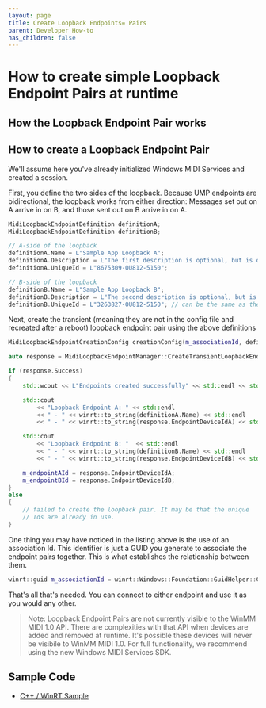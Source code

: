 ```yaml
---
layout: page
title: Create Loopback Endpoints= Pairs
parent: Developer How-to
has_children: false
---
```


# How to create simple Loopback Endpoint Pairs at runtime

## How the Loopback Endpoint Pair works


## How to create a Loopback Endpoint Pair

We'll assume here you've already initialized Windows MIDI Services and created a session.

First, you define the two sides of the loopback. Because UMP endpoints are bidirectional, the loopback works from either direction: Messages set out on A arrive in on B, and those sent out on B arrive in on A.

```cpp
MidiLoopbackEndpointDefinition definitionA;
MidiLoopbackEndpointDefinition definitionB;

// A-side of the loopback
definitionA.Name = L"Sample App Loopback A";
definitionA.Description = L"The first description is optional, but is displayed to users. This becomes the transport-defined description.";
definitionA.UniqueId = L"8675309-OU812-5150";

// B-side of the loopback
definitionB.Name = L"Sample App Loopback B";
definitionB.Description = L"The second description is optional, but is displayed to users. This becomes the transport-defined description.";
definitionB.UniqueId = L"3263827-OU812-5150"; // can be the same as the first one, but doesn't need to be.
```

Next, create the transient (meaning they are not in the config file and recreated after a reboot) loopback endpoint pair using the above definitions

```cpp
MidiLoopbackEndpointCreationConfig creationConfig(m_associationId, definitionA, definitionB);

auto response = MidiLoopbackEndpointManager::CreateTransientLoopbackEndpoints(creationConfig);

if (response.Success)
{
    std::wcout << L"Endpoints created successfully" << std::endl << std::endl;

    std::cout
        << "Loopback Endpoint A: " << std::endl 
        << " - " << winrt::to_string(definitionA.Name) << std::endl
        << " - " << winrt::to_string(response.EndpointDeviceIdA) << std::endl << std::endl;

    std::cout 
        << "Loopback Endpoint B: "  << std::endl
        << " - " << winrt::to_string(definitionB.Name) << std::endl
        << " - " << winrt::to_string(response.EndpointDeviceIdB) << std::endl << std::endl;

    m_endpointAId = response.EndpointDeviceIdA;
    m_endpointBId = response.EndpointDeviceIdB;
}
else
{
    // failed to create the loopback pair. It may be that the unique
    // Ids are already in use.
}

```

One thing you may have noticed in the listing above is the use of an association Id. This identifier is just a GUID you generate to associate the endpoint pairs together. This is what establishes the relationship between them.

```cpp
winrt::guid m_associationId = winrt::Windows::Foundation::GuidHelper::CreateNewGuid();
```

That's all that's needed. You can connect to either endpoint and use it as you would any other.

> Note: Loopback Endpoint Pairs are not currently visible to the WinMM MIDI 1.0 API. There are complexities with that API when devices are added and removed at runtime. It's possible these devices will never be visibile to WinMM MIDI 1.0. For full functionality, we recommend using the new Windows MIDI Services SDK.

## Sample Code

* [C++ / WinRT Sample](https://github.com/microsoft/MIDI/blob/main/samples/cpp-winrt/loopback-endpoints/main.cpp)
